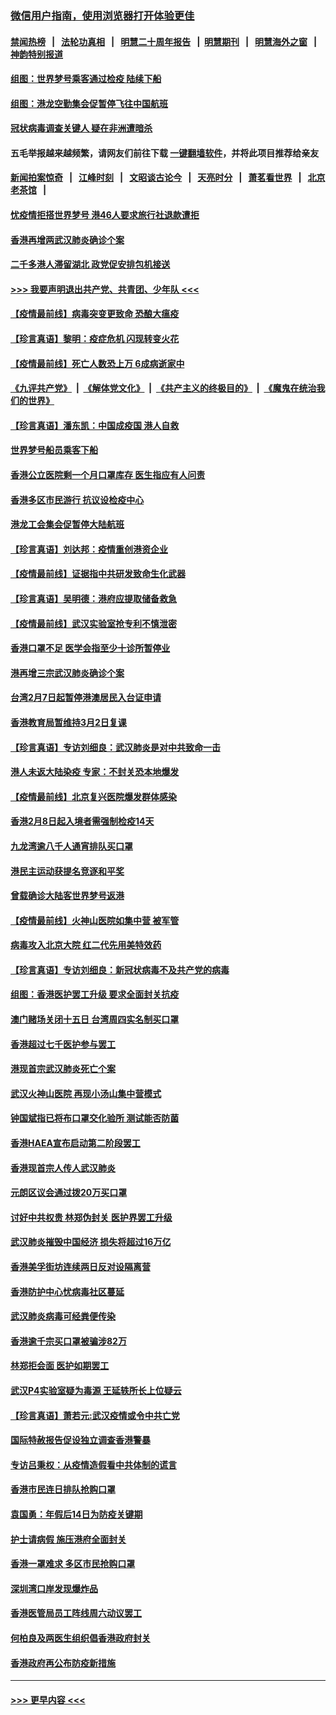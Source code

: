 ### [微信用户指南，使用浏览器打开体验更佳](https://github.com/gfw-breaker/banned-news1/blob/master/indexes/wechat-guide.md?t=0)
#### [禁闻热榜](热点新闻.md?t=0)  &nbsp;&nbsp;|&nbsp;&nbsp; [法轮功真相](https://github.com/gfw-breaker/truth/blob/master/README.md?t=0) &nbsp;&nbsp;|&nbsp;&nbsp; [明慧二十周年报告](https://github.com/gfw-breaker/mh-reports/blob/master/README.md?t=0) &nbsp;&nbsp;|&nbsp;&nbsp;[明慧期刊](https://github.com/gfw-breaker/mh-qikan) &nbsp;&nbsp;|&nbsp;&nbsp; [明慧海外之窗](https://github.com/gfw-breaker/mh-news/blob/master/README.md?t=0) &nbsp;&nbsp;|&nbsp;&nbsp; [神韵特别报道](https://github.com/gfw-breaker/mh-news/blob/master/shenyun.md?t=0)
#### [组图：世界梦号乘客通过检疫 陆续下船](../pages/nsc415/n11858302.md?t=02111202) 
#### [组图：港龙空勤集会促暂停飞往中国航班](../pages/nsc415/n11858190.md?t=02111202) 
#### [冠状病毒调查关键人 疑在非洲遭暗杀](../pages/nsc415/n11859798.md?t=02111202) 
#### 五毛举报越来越频繁，请网友们前往下载 [一键翻墙软件](https://github.com/gfw-breaker/ssr-accounts)，并将此项目推荐给亲友
#### [新闻拍案惊奇](https://github.com/gfw-breaker/banned-news1/blob/master/pages/link4.md) &nbsp;&nbsp;|&nbsp;&nbsp; [江峰时刻](https://github.com/gfw-breaker/banned-news1/blob/master/pages/link4.md) &nbsp;&nbsp;|&nbsp;&nbsp; [文昭谈古论今](https://github.com/gfw-breaker/banned-news1/blob/master/pages/link4.md) &nbsp;&nbsp;|&nbsp;&nbsp; [天亮时分](https://github.com/gfw-breaker/banned-news1/blob/master/pages/link4.md) &nbsp;&nbsp;|&nbsp;&nbsp; [萧茗看世界](https://github.com/gfw-breaker/banned-news1/blob/master/pages/link4.md) &nbsp;&nbsp;|&nbsp;&nbsp; [北京老茶馆](https://github.com/gfw-breaker/banned-news1/blob/master/pages/link4.md) &nbsp;&nbsp;|&nbsp;&nbsp; 
#### [忧疫情拒搭世界梦号 港46人要求旅行社退款遭拒](../pages/nsc415/n11859849.md?t=02111202) 
#### [香港再增两武汉肺炎确诊个案](../pages/nsc415/n11859833.md?t=02111202) 
#### [二千多港人滞留湖北 政党促安排包机接送](../pages/nsc415/n11859831.md?t=02111202) 
#### [>>> 我要声明退出共产党、共青团、少年队 <<<](https://github.com/begood0513/goodnews/blob/master/quit/letter.md) 
#### [【疫情最前线】病毒突变更致命 恐酿大瘟疫](../pages/nsc415/n11859604.md?t=02111202) 
#### [【珍言真语】黎明：疫症危机 闪现转变火花](../pages/nsc415/n11859199.md?t=02111202) 
#### [【疫情最前线】死亡人数恐上万 6成病逝家中](../pages/nsc415/n11856687.md?t=02111202) 
#### [《九评共产党》](https://github.com/begood0513/9ping.md/blob/master/README.md) &nbsp;|&nbsp; [《解体党文化》](../../../../jtdwh.md/blob/master/README.md)  &nbsp;|&nbsp; [《共产主义的终极目的》](../../../../gczydzjmd.md/blob/master/README.md) &nbsp;|&nbsp; [《魔鬼在统治我们的世界》](../../../../mgztzwmdsj.md/blob/master/README.md) 
#### [【珍言真语】潘东凯：中国成疫国 港人自救](../pages/nsc415/n11856962.md?t=02111202) 
#### [世界梦号船员乘客下船](../pages/nsc415/n11856883.md?t=02111202) 
#### [香港公立医院剩一个月口罩库存 医生指应有人问责](../pages/nsc415/n11856875.md?t=02111202) 
#### [香港多区市民游行 抗议设检疫中心](../pages/nsc415/n11856866.md?t=02111202) 
#### [港龙工会集会促暂停大陆航班](../pages/nsc415/n11856840.md?t=02111202) 
#### [【珍言真语】刘达邦：疫情重创港资企业](../pages/nsc415/n11854274.md?t=02111202) 
#### [【疫情最前线】证据指中共研发致命生化武器](../pages/nsc415/n11853087.md?t=02111202) 
#### [【珍言真语】吴明德：港府应提取储备救急](../pages/nsc415/n11852734.md?t=02111202) 
#### [【疫情最前线】武汉实验室抢专利不慎泄密](../pages/nsc415/n11850310.md?t=02111202) 
#### [香港口罩不足 医学会指至少十诊所暂停业](../pages/nsc415/n11850301.md?t=02111202) 
#### [港再增三宗武汉肺炎确诊个案](../pages/nsc415/n11850328.md?t=02111202) 
#### [台湾2月7日起暂停港澳居民入台证申请](../pages/nsc415/n11850304.md?t=02111202) 
#### [香港教育局暂维持3月2日复课](../pages/nsc415/n11850260.md?t=02111202) 
#### [【珍言真语】专访刘细良：武汉肺炎是对中共致命一击](../pages/nsc415/n11849934.md?t=02111202) 
#### [港人未返大陆染疫 专家：不封关恐本地爆发](../pages/nsc415/n11848021.md?t=02111202) 
#### [【疫情最前线】北京复兴医院爆发群体感染](../pages/nsc415/n11847626.md?t=02111202) 
#### [香港2月8日起入境者需强制检疫14天](../pages/nsc415/n11847658.md?t=02111202) 
#### [九龙湾逾八千人通宵排队买口罩](../pages/nsc415/n11847647.md?t=02111202) 
#### [港民主运动获提名竞逐和平奖](../pages/nsc415/n11847633.md?t=02111202) 
#### [曾载确诊大陆客世界梦号返港](../pages/nsc415/n11847608.md?t=02111202) 
#### [【疫情最前线】火神山医院如集中营 被军管](../pages/nsc415/n11847524.md?t=02111202) 
#### [病毒攻入北京大院 红二代先用美特效药](../pages/nsc415/n11847427.md?t=02111202) 
#### [【珍言真语】专访刘细良：新冠状病毒不及共产党的病毒](../pages/nsc415/n11847164.md?t=02111202) 
#### [组图：香港医护罢工升级 要求全面封关抗疫](../pages/nsc415/n11844107.md?t=02111202) 
#### [澳门赌场关闭十五日 台湾周四实名制买口罩](../pages/nsc415/n11845083.md?t=02111202) 
#### [香港超过七千医护参与罢工](../pages/nsc415/n11845051.md?t=02111202) 
#### [港现首宗武汉肺炎死亡个案](../pages/nsc415/n11844998.md?t=02111202) 
#### [武汉火神山医院 再现小汤山集中营模式](../pages/nsc415/n11844763.md?t=02111202) 
#### [钟国斌指已将布口罩交化验所 测试能否防菌](../pages/nsc415/n11842783.md?t=02111202) 
#### [香港HAEA宣布启动第二阶段罢工](../pages/nsc415/n11842723.md?t=02111202) 
#### [香港现首宗人传人武汉肺炎](../pages/nsc415/n11842766.md?t=02111202) 
#### [元朗区议会通过拨20万买口罩](../pages/nsc415/n11842754.md?t=02111202) 
#### [讨好中共权贵 林郑伪封关 医护界罢工升级](../pages/nsc415/n11842359.md?t=02111202) 
#### [武汉肺炎摧毁中国经济 损失将超过16万亿](../pages/nsc415/n11839723.md?t=02111202) 
#### [香港美孚街坊连续两日反对设隔离营](../pages/nsc415/n11839962.md?t=02111202) 
#### [香港防护中心忧病毒社区蔓延](../pages/nsc415/n11839933.md?t=02111202) 
#### [武汉肺炎病毒可经粪便传染](../pages/nsc415/n11839939.md?t=02111202) 
#### [香港逾千宗买口罩被骗涉82万](../pages/nsc415/n11839914.md?t=02111202) 
#### [林郑拒会面 医护如期罢工](../pages/nsc415/n11839892.md?t=02111202) 
#### [武汉P4实验室疑为毒源 王延轶所长上位疑云](../pages/nsc415/n11835543.md?t=02111202) 
#### [【珍言真语】萧若元:武汉疫情或令中共亡党](../pages/nsc415/n11829394.md?t=02111202) 
#### [国际特赦报告促设独立调查香港警暴](../pages/nsc415/n11833845.md?t=02111202) 
#### [专访吕秉权：从疫情造假看中共体制的谎言](../pages/nsc415/n11833813.md?t=02111202) 
#### [香港市民连日排队抢购口罩](../pages/nsc415/n11833794.md?t=02111202) 
#### [袁国勇：年假后14日为防疫关键期](../pages/nsc415/n11831088.md?t=02111202) 
#### [护士请病假 施压港府全面封关](../pages/nsc415/n11831030.md?t=02111202) 
#### [香港一罩难求 多区市民抢购口罩](../pages/nsc415/n11831002.md?t=02111202) 
#### [深圳湾口岸发现爆炸品](../pages/nsc415/n11828802.md?t=02111202) 
#### [香港医管局员工阵线周六动议罢工](../pages/nsc415/n11828762.md?t=02111202) 
#### [何柏良及两医生组织倡香港政府封关](../pages/nsc415/n11828749.md?t=02111202) 
#### [香港政府再公布防疫新措施](../pages/nsc415/n11828716.md?t=02111202) 

----
#### [ >>> 更早内容 <<< ](../indexes/nsc415-earlier.md)

